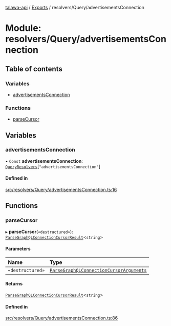 [talawa-api](../README.md) / [Exports](../modules.md) / resolvers/Query/advertisementsConnection

# Module: resolvers/Query/advertisementsConnection

## Table of contents

### Variables

- [advertisementsConnection](resolvers_Query_advertisementsConnection.md#advertisementsconnection)

### Functions

- [parseCursor](resolvers_Query_advertisementsConnection.md#parsecursor)

## Variables

### advertisementsConnection

• `Const` **advertisementsConnection**: [`QueryResolvers`](types_generatedGraphQLTypes.md#queryresolvers)[``"advertisementsConnection"``]

#### Defined in

[src/resolvers/Query/advertisementsConnection.ts:16](https://github.com/PalisadoesFoundation/talawa-api/blob/636e51c/src/resolvers/Query/advertisementsConnection.ts#L16)

## Functions

### parseCursor

▸ **parseCursor**(`«destructured»`): [`ParseGraphQLConnectionCursorResult`](utilities_graphQLConnection_parseGraphQLConnectionArguments.md#parsegraphqlconnectioncursorresult)\<`string`\>

#### Parameters

| Name | Type |
| :------ | :------ |
| `«destructured»` | [`ParseGraphQLConnectionCursorArguments`](utilities_graphQLConnection_parseGraphQLConnectionArguments.md#parsegraphqlconnectioncursorarguments) |

#### Returns

[`ParseGraphQLConnectionCursorResult`](utilities_graphQLConnection_parseGraphQLConnectionArguments.md#parsegraphqlconnectioncursorresult)\<`string`\>

#### Defined in

[src/resolvers/Query/advertisementsConnection.ts:86](https://github.com/PalisadoesFoundation/talawa-api/blob/636e51c/src/resolvers/Query/advertisementsConnection.ts#L86)
